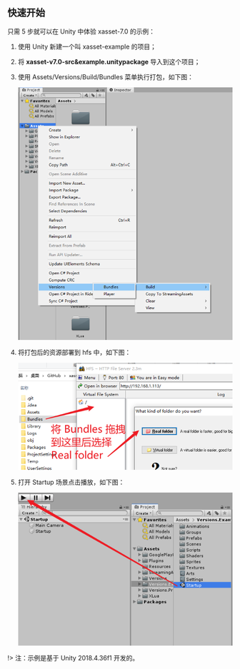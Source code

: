 <!-- docs/getstarted.md -->
## 快速开始

只需 5 步就可以在 Unity 中体验 xasset-7.0 的示例：

1. 使用 Unity 新建一个叫 xasset-example 的项目；

2. 将 **xasset-v7.0-src&example.unitypackage** 导入到这个项目；

3. 使用 Assets/Versions/Build/Bundles 菜单执行打包，如下图： 

   ![getstarted-build-bundles](\res\getstarted-build-bundles.png)

4. 将打包后的资源部署到 hfs 中，如下图：

   ![getstarted-hfs](\res\getstarted-hfs.png) 

5. 打开 Startup 场景点击播放，如下图：

   ![getstarted-startup-play](\res\getstarted-startup-play.png)  

!> 注：示例是基于 Unity 2018.4.36f1 开发的。